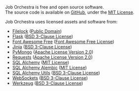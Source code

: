 Job Orchestra is free and open source software.  
The source code is available on [GitHub](https://github.com/BenjaminHamon/JobOrchestra), under the [MIT License](https://github.com/BenjaminHamon/JobOrchestra/blob/master/license.txt).

Job Orchestra uses licensed assets and software from:

- [Filelock](https://filelock.readthedocs.io/)
  ([Public Domain](https://filelock.readthedocs.io/#license))
- [Flask](https://flask.palletsprojects.com/)
  ([BSD 3-Clause License](https://flask.palletsprojects.com/license))
- [Font Awesome Free](https://fontawesome.com)
  ([Font Awesome Free License](https://fontawesome.com/license/free))
- [Jinja](https://jinja.palletsprojects.com/)
  ([BSD 3-Clause License](https://github.com/pallets/jinja/blob/master/LICENSE.rst))
- [PyMongo](https://pymongo.readthedocs.io/)
  ([Apache License Version 2.0](https://github.com/mongodb/mongo-python-driver/blob/master/LICENSE))
- [Requests](https://requests.readthedocs.io/)
  ([Apache License Version 2.0](https://requests.readthedocs.io/en/master/user/intro/#requests-license))
- [SQL Alchemy](https://www.sqlalchemy.org/)
  ([MIT License](https://github.com/sqlalchemy/sqlalchemy/blob/master/LICENSE))
- [SQL Alchemy Alembic](https://alembic.sqlalchemy.org/)
  ([MIT License](https://github.com/sqlalchemy/alembic/blob/master/LICENSE))
- [SQL Alchemy Utils](https://sqlalchemy-utils.readthedocs.io/)
  ([BSD 3-Clause License](https://sqlalchemy-utils.readthedocs.io/en/latest/license.html))
- [WebSockets](https://websockets.readthedocs.io/)
  ([BSD 3-Clause License](https://websockets.readthedocs.io/en/stable/license.html))
- [Werkzeug](https://werkzeug.palletsprojects.com/)
  ([BSD 3-Clause License](https://github.com/pallets/werkzeug/blob/master/LICENSE.rst))
